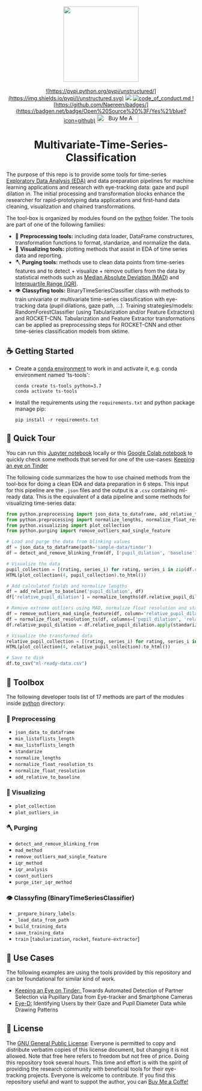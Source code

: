 <h3 align="center">
  <img
    src="https://user-images.githubusercontent.com/38184042/215089990-e4d34345-46f8-4280-ba39-42e13b19a9f1.png"
    height="200"
  >
</h3>

<div align="center">

  <a href="https://github.com/Unstructured-IO/unstructured/blob/main/LICENSE.md">![https://pypi.python.org/pypi/unstructured/](https://img.shields.io/pypi/l/unstructured.svg)</a>
  <a href="https://www.python.org/downloads/release/python-370/"><img src="https://img.shields.io/badge/python-3.7-brightgreen.svg"></a>
  <a href="https://github.com/Unstructured-IO/unstructured/blob/main/CODE_OF_CONDUCT.md">![code_of_conduct.md](https://img.shields.io/badge/Contributor%20Covenant-2.1-4baaaa.svg) </a>
  <a href="https://pypi.python.org/pypi/unstructured/">![https://github.com/Naereen/badges/](https://badgen.net/badge/Open%20Source%20%3F/Yes%21/blue?icon=github)</a>
<a href="https://www.buymeacoffee.com/lavmlk2020B" target="_blank"><img src="https://www.buymeacoffee.com/assets/img/custom_images/orange_img.png" alt="Buy Me A Coffee" height=22 width=110>
  </a>
</div>

<h1 align="center">
 Multivariate-Time-Series-Classification
</h1>

The purpose of this repo is to provide some tools for time-series [Exploratory Data Analysis (EDA)](https://www.ibm.com/topics/exploratory-data-analysis) and data preparation pipelines for machine learning applications and research with eye-tracking data: gaze and pupil dilation in. The initial processing and transformation blocks enhance the researcher for rapid-prototyping data applications and first-hand data cleaning, visualization and chained transformations. 

The tool-box is organized by modules found on the [python](python) folder. The tools are part of one of the following families:
- 🌠 **Preprocessing tools:** including data loader, DataFrame constructures, transformation functions to format, standarize, and normalize the data.
- 🎨 **Visualizing tools:** plotting methods that assist in EDA of time series data and reporting.
- 🪓 **Purging tools:** methods use to clean data points from time-series features and to detect + visualize + remove outliers from the data by statistical methods such as [Median Absolute Deviation (MAD)](https://www.graphpad.com/support/faq/what-is-the-median-absolute-deviation-mad-/) and [Interquartile Range (IQR)](https://statisticsbyjim.com/basics/interquartile-range/).
- 👁️ **Classyfing tools:** BinaryTimeSeriesClassifier class with methods to train univariate or multivariate time-series classification with eye-tracking data (pupil dilations, gaze path, ...). Training strategies/models: RandomForestClassifier (using Tabularization and/or Feature Extractors) and ROCKET-CNN. Tabularization and Feature Extractor transformations can be applied as preprocessing steps for ROCKET-CNN and other time-series classification models from sktime.

## :coffee: Getting Started

* Create a [conda environment](https://conda.io/projects/conda/en/latest/user-guide/tasks/manage-python.html) to work in and activate it, e.g. conda environment named 'ts-tools':

	`conda create ts-tools python=3.7` <br />
	`conda activate ts-tools`
	
* Install the requirements using the `requirements.txt` and python package manage pip:
	
	`pip install -r requirements.txt`
	
## :clap: Quick Tour

You can run this [Jupyter notebook](notebooks/Time-Series-EDA-tinder.ipynb) locally or this [Google Colab notebook](https://colab.research.google.com/drive/1cmEeaysFMeBgyP3u8Im4nkdr-OXfssNn?usp=sharing) to quickly check some methods that served for one of the use-cases: [Keeping an eye on Tinder](https://github.com/LaverdeS/Multivariate-Time-Series-Classification/tree/main/use-cases/keeping-an-eye-on-tinder)

<!-- See the [documentation](https://github.com/LaverdeS/Multivariate-Time-Series-Classification) for a full description
of the features in the library. -->

The following code summarizes the how to use chained methods from the tool-box for doing a clean EDA and data preparation in 6 steps. This input for this pipeline are the `.json` files and the output is a `.csv` containing ml-ready data. This is the equivalent of a data pipeline and some methods for visualizing time-series data:

```python
from python.preprocessing import json_data_to_dataframe, add_relative_to_baseline, 
from python.preprocessing import normalize_lengths, normalize_float_resolution_ts, standarize
from python.visualizing import plot_collection
from python.purging import remove_outliers_mad_single_feature

# Load and purge the data from blinking values
df = json_data_to_dataframe(path='sample-data/tinder')
df = detect_and_remove_blinking_from(df, ['pupil_dilation', 'baseline'])

# Visualize the data
pupil_collection = [(rating, series_i) for rating, series_i in zip(df.rating, df.pupil_dilation)]
HTML(plot_collection(4, pupil_collection).to_html())

# Add calculated fields and normalize lengths
df = add_relative_to_baseline('pupil_dilation', df)
df['relative_pupil_dilation'] = normalize_lengths(df.relative_pupil_dilation.tolist())

# Remove extreme outliers using MAD, normalize float resolution and standarize time-series
df = remove_outliers_mad_single_feature(df, column='relative_pupil_dilation')
df = normalize_float_resolution_ts(df, columns=['pupil_dilation', 'relative_pupil_dilation', 'baseline'])
df.relative_pupil_dilation = df.relative_pupil_dilation.apply(standarize)

# Visualize the transformed data
relative_pupil_collection = [(rating, series_i) for rating, series_i in zip(df.rating, df.relative_pupil_dilation)]
HTML(plot_collection(4, relative_pupil_collection).to_html())

# Save to disk
df.to_csv("ml-ready-data.csv")
```

## 🧰 Toolbox
The following developer tools list of 17 methods are part of the modules inside [python](https://github.com/LaverdeS/Multivariate-Time-Series-Classification/tree/main/python) directory:

### 🌠 Preprocessing
- `json_data_to_dataframe`
- `min_listoflists_length`
- `max_listoflists_length`
- `standarize`
- `normalize_lengths`
- `normalize_float_resolution_ts`
- `normalize_float_resolution`
- `add_relative_to_baseline`
### 🎨 Visualizing
- `plot_collection`
- `plot_outliers_in`
### 🪓 Purging
- `detect_and_remove_blinking_from`
- `mad_method`
- `remove_outliers_mad_single_feature`
- `iqr_method`
- `iqr_analysis`
- `count_outliers`
- `purge_iter_iqr_method`
### 👁️ Classyfing (BinaryTimeSeriesClassifier)
- `_prepare_binary_labels`
- `_load_data_from_path`
- `build_training_data`
- `save_training_data`
- `train` [`tabularization`, `rocket`, `feature-extractor`]

## 💼 Use Cases
The following examples are using the tools provided by this repository and can be foundational for similar kind of work.
- [Keeping an Eye on Tinder: ](https://github.com/LaverdeS/Multivariate-Time-Series-Classification/tree/main/use-cases/keeping-an-eye-on-tinder) Towards Automated Detection of Partner Selection via Pupillary Data from Eye-tracker and Smartphone Cameras
- [Eye-D:](https://github.com/LaverdeS/Multivariate-Time-Series-Classification/tree/main/use-cases/eye-d) Identifying Users by their Gaze and Pupil Diameter Data while Drawing Patterns

## 📝 License

The [GNU General Public License](https://github.com/LaverdeS/Multivariate-Time-Series-Classification/blob/main/LICENSE): Everyone is permitted to copy and distribute verbatim copies of this license document, but changing it is not allowed. Note that free here refers to freedom but not free of price. Doing this repository took several hours. This time and effort is with the spirit of providing the research community with beneficial tools for their eye-tracking projects. Everyone is welcome to contribute. If you find this repository useful and want to suppot the author, you can [Buy Me a Coffe!](https://www.buymeacoffee.com/assets/img/custom_images/orange_img.png)

<!--
## :books: Learn more

| Section | Description |
|-|-|
| [text tag](url) | description |
| [text](url) | description |
-->
